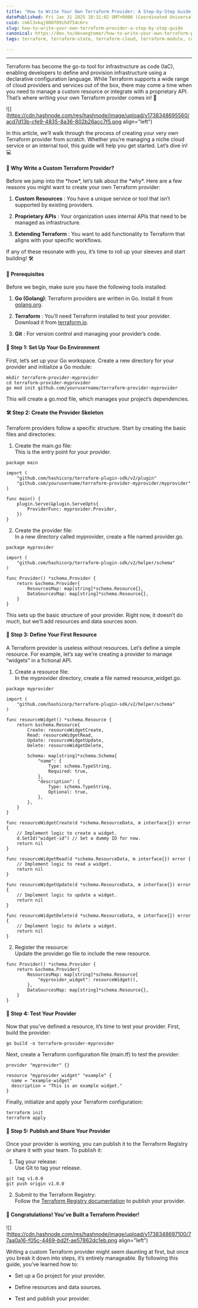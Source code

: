 ```yaml
---
title: "How to Write Your Own Terraform Provider: A Step-by-Step Guide 🛠️ ️"
datePublished: Fri Jan 31 2025 18:31:02 GMT+0000 (Coordinated Universal Time)
cuid: cm6l3xkqj000f09ihd754c6rv
slug: how-to-write-your-own-terraform-provider-a-step-by-step-guide
canonical: https://dev.to/devangtomar/how-to-write-your-own-terraform-provider-a-step-by-step-guide-g0i
tags: terraform, terraform-state, terraform-cloud, terraform-module, custom-providers

---
```


---

Terraform has become the go-to tool for infrastructure as code (IaC), enabling developers to define and provision infrastructure using a declarative configuration language. While Terraform supports a wide range of cloud providers and services out of the box, there may come a time when you need to manage a custom resource or integrate with a proprietary API. That’s where writing your own Terraform provider comes in! 🌟

![](https://cdn.hashnode.com/res/hashnode/image/upload/v1738348695560/acd7d13b-cfe9-4835-8a36-802b26acc7f5.png align="left")

In this article, we’ll walk through the process of creating your very own Terraform provider from scratch. Whether you’re managing a niche cloud service or an internal tool, this guide will help you get started. Let’s dive in! 💻

#### 🤔 Why Write a Custom Terraform Provider?

Before we jump into the \*how\*, let’s talk about the \*why\*. Here are a few reasons you might want to create your own Terraform provider:

1. **Custom Resources** : You have a unique service or tool that isn’t supported by existing providers.
    
2. **Proprietary APIs** : Your organization uses internal APIs that need to be managed as infrastructure.
    
3. **Extending Terraform** : You want to add functionality to Terraform that aligns with your specific workflows.
    

If any of these resonate with you, it’s time to roll up your sleeves and start building! 🛠️

#### 🧰 Prerequisites

Before we begin, make sure you have the following tools installed:

1. **Go (Golang)**: Terraform providers are written in Go. Install it from [golang.org](%5Bhttps://golang.org/%5D\(https://golang.org/\)).
    
2. **Terraform** : You’ll need Terraform installed to test your provider. Download it from [terraform.io](%5Bhttps://www.terraform.io/%5D\(https://www.terraform.io/\)).
    
3. **Git** : For version control and managing your provider’s code.
    

#### 🚀 Step 1: Set Up Your Go Environment

First, let’s set up your Go workspace. Create a new directory for your provider and initialize a Go module:

```plaintext
mkdir terraform-provider-myprovider
cd terraform-provider-myprovider
go mod init github.com/yourusername/terraform-provider-myprovider
```

This will create a go.mod file, which manages your project’s dependencies.

#### 🛠️ Step 2: Create the Provider Skeleton

Terraform providers follow a specific structure. Start by creating the basic files and directories:

1. Create the main.go file:  
    This is the entry point for your provider.
    

```plaintext
package main

import (
    "github.com/hashicorp/terraform-plugin-sdk/v2/plugin"
    "github.com/yourusername/terraform-provider-myprovider/myprovider"
)

func main() {
    plugin.Serve(&plugin.ServeOpts{
        ProviderFunc: myprovider.Provider,
    })
}
```

2. Create the provider file:  
    In a new directory called myprovider, create a file named provider.go.
    

```plaintext
package myprovider

import (
    "github.com/hashicorp/terraform-plugin-sdk/v2/helper/schema"
)

func Provider() *schema.Provider {
    return &schema.Provider{
        ResourcesMap: map[string]*schema.Resource{},
        DataSourcesMap: map[string]*schema.Resource{},
    }
}
```

This sets up the basic structure of your provider. Right now, it doesn’t do much, but we’ll add resources and data sources soon.

#### 🔧 Step 3: Define Your First Resource

A Terraform provider is useless without resources. Let’s define a simple resource. For example, let’s say we’re creating a provider to manage “widgets” in a fictional API.

1. Create a resource file:  
    In the myprovider directory, create a file named resource\_widget.go.
    

```plaintext
package myprovider

import (
    "github.com/hashicorp/terraform-plugin-sdk/v2/helper/schema"
)

func resourceWidget() *schema.Resource {
    return &schema.Resource{
        Create: resourceWidgetCreate,
        Read: resourceWidgetRead,
        Update: resourceWidgetUpdate,
        Delete: resourceWidgetDelete,

        Schema: map[string]*schema.Schema{
            "name": {
                Type: schema.TypeString,
                Required: true,
            },
            "description": {
                Type: schema.TypeString,
                Optional: true,
            },
        },
    }
}

func resourceWidgetCreate(d *schema.ResourceData, m interface{}) error {
    // Implement logic to create a widget.
    d.SetId("widget-id") // Set a dummy ID for now.
    return nil
}

func resourceWidgetRead(d *schema.ResourceData, m interface{}) error {
    // Implement logic to read a widget.
    return nil
}

func resourceWidgetUpdate(d *schema.ResourceData, m interface{}) error {
    // Implement logic to update a widget.
    return nil
}

func resourceWidgetDelete(d *schema.ResourceData, m interface{}) error {
    // Implement logic to delete a widget.
    return nil
}
```

2. Register the resource:  
    Update the provider.go file to include the new resource.
    

```plaintext
func Provider() *schema.Provider {
    return &schema.Provider{
        ResourcesMap: map[string]*schema.Resource{
            "myprovider_widget": resourceWidget(),
        },
        DataSourcesMap: map[string]*schema.Resource{},
    }
}
```

#### 🧪 Step 4: Test Your Provider

Now that you’ve defined a resource, it’s time to test your provider. First, build the provider:

```plaintext
go build -o terraform-provider-myprovider
```

Next, create a Terraform configuration file (main.tf) to test the provider:

```plaintext
provider "myprovider" {}

resource "myprovider_widget" "example" {
  name = "example-widget"
  description = "This is an example widget."
}
```

Finally, initialize and apply your Terraform configuration:

```plaintext
terraform init
terraform apply
```

#### 🚀 Step 5: Publish and Share Your Provider

Once your provider is working, you can publish it to the Terraform Registry or share it with your team. To publish it:

1. Tag your release:  
    Use Git to tag your release.
    

```plaintext
git tag v1.0.0
git push origin v1.0.0
```

2. Submit to the Terraform Registry:  
    Follow the [Terraform Registry documentation](https://www.terraform.io/docs/registry/providers/publishing.html) to publish your provider.
    

#### 🎉 Congratulations! You’ve Built a Terraform Provider!

![](https://cdn.hashnode.com/res/hashnode/image/upload/v1738348697100/77aa0a16-f05c-4469-bd2f-ae57862dc1eb.png align="left")

Writing a custom Terraform provider might seem daunting at first, but once you break it down into steps, it’s entirely manageable. By following this guide, you’ve learned how to:

* Set up a Go project for your provider.
    
* Define resources and data sources.
    
* Test and publish your provider.
